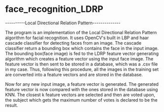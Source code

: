 # face_recognition_LDRP

----------Local Directional Relation Pattern--------------

The program is an implementation of the Local Directional Relation Pattern algorithm for facial recognition.
It uses OpenCV's built in LBP and haar cascade classifier for detecting faces from an image. The cascade classifier return a bounding box which contains the face in the input image.
The bounding box(face image) is fed to the LDRP feature vector generating algorithm which creates a feature vector using the input face image.
The feature vector is then sent to be stored in a database, which was a .csv file in my case. Thus, following this procedure, all the images in the training set are converted into a feature vectors and are stored in the database.

Now for any new input image, a feature vector is generated. The generated feature vector is now compared with the ones stored in the database using KNN.
The closest k feature vectors are selected and then are voted upon, the subject which gets the maximum number of votes is declared to be the result.
